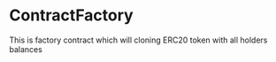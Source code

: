 # ContractFactory
This is factory contract which will cloning ERC20 token with all holders balances
